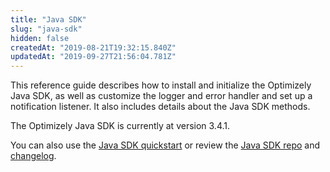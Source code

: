 ```yaml
---
title: "Java SDK"
slug: "java-sdk"
hidden: false
createdAt: "2019-08-21T19:32:15.840Z"
updatedAt: "2019-09-27T21:56:04.781Z"
---
```

This reference guide describes how to install and initialize the Optimizely Java SDK, as well as customize the logger and error handler and set up a notification listener. It also includes details about the Java SDK methods.

The Optimizely Java SDK is currently at version 3.4.1.

You can also use the [Java SDK quickstart](doc:java) or review the [Java SDK repo](https://github.com/optimizely/java-sdk) and [changelog](https://github.com/optimizely/java-sdk/blob/master/CHANGELOG.md).